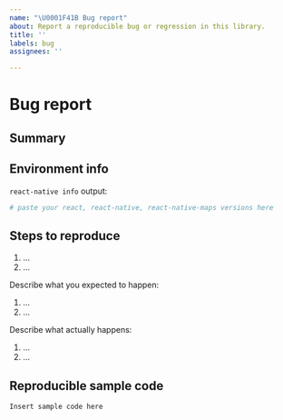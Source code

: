 ```yaml
---
name: "\U0001F41B Bug report"
about: Report a reproducible bug or regression in this library.
title: ''
labels: bug
assignees: ''

---
```


# Bug report

<!--
👋 Hi!

🚨 Please read the following carefully before opening a new issue. Your issue may
be closed if it doesn't provide the required pieces of information. 🚨

We expect that it will take you about 30 minutes to produce a high-quality bug report.
While this may seem like a lot, putting care into issues helps us fix them faster.
For bug reports, it is REQUIRED to fill the rest of this template, or the issue will be closed.

Before submitting a new issue, please:

- Test using the latest release of the library, as maybe your bug has been already fixed.
- Check the existing [Issues](https://github.com/react-native-maps/react-native-maps/issues?q=is%3Aissue) or on StackOverflow if there isn't a fix already for your problem.

Make sure you have followed the [Installation Instructions](https://github.com/react-community/react-native-maps/blob/master/docs/installation.md) too.

Still ready? Fill the template. 👇
-->

## Summary

<!--
Provide a clear and concise description of what the bug is.
-->

## Environment info

<!--
  Please specify the react, react-native, react-native-maps versions, eg:

      react-native: 0.67.0
      react: 17.0.2
      react-native-maps: 0.30.1 or "git+ssh://git@github.com/react-native-maps/react-native-maps.git"


    Target Platform: eg: iOS - 11.2 Simulator/iPhone 6, Android 7.1.1/Galaxy S6/Genymotion etc

    ***If your target is iOS , please specify if you are using AppleMaps or GoogleMaps
-->

`react-native info` output:

```bash
# paste your react, react-native, react-native-maps versions here
```

## Steps to reproduce

<!--
- You must provide a clear list of steps and code to reproduce the problem.
- Keep the code reproducing the bug as simple as possible, with the minimum amount of code required to reproduce the issue. See https://stackoverflow.com/help/mcve.
- If this library has additional install steps, describe them (e.g., pod install? jetify? etc).
- Either re-create the bug using the repository's example app or link to a GitHub repository with code that reproduces the bug.
- Explain the steps we need to take to reproduce the issue:
-->

1. …
2. …

Describe what you expected to happen:

<!--
  How did you expect your project to behave?
  It’s fine if you’re not sure your understanding is correct.
  Just write down what you thought would happen.
-->

1. …
2. …

Describe what actually happens:

<!--
  Did something go wrong?
  Is something broken, or not behaving as you expected?
  Describe this section in detail, and attach screenshots if possible.
  Don't just say "it doesn't work"!
-->

1. …
2. …

## Reproducible sample code

<!--
  Please add minimal runnable repro as explained above so that the bug can be tested in isolation.
  If needed, you can also provide other samples: error messages / stack traces, screenshots, gifs, etc.

  Here are two ways to do it:

    * Create a new app using https://snack.expo.io/ and try to reproduce the issue in it.
      This is useful if you roughly know where the problem is, or can’t share the real code.

    * Or, copy your app and remove things until you’re left with the minimal reproducible demo.
      This is useful for finding the root cause. You may then optionally create a Snack.

  Once you’re done, copy and paste the link to the Snack or a public GitHub repository below:
-->
```js
Insert sample code here
```
